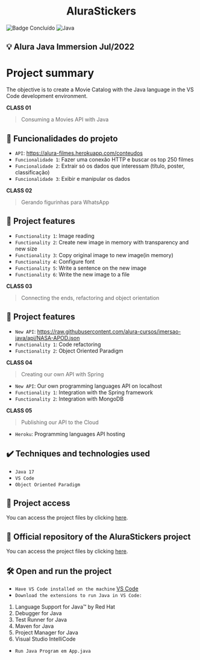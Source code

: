 <h1 align="center">AluraStickers</h1>

![Badge Concluído](https://camo.githubusercontent.com/459f141bd5e24c179a0e2dd49691e290ed5c5d4b4cb97767daee7cfaf6e31121/687474703a2f2f696d672e736869656c64732e696f2f7374617469632f76313f6c6162656c3d535441545553266d6573736167653d434f4e434c5549444f26636f6c6f723d475245454e267374796c653d666f722d7468652d6261646765)
![Java](https://img.shields.io/badge/Java-ED8B00?style=for-the-badge&logo=java&logoColor=white)

## 💡 Alura Java Immersion Jul/2022

# Project summary

The objective is to create a Movie Catalog with the Java language in the VS Code development environment.

**CLASS 01**

> Consuming a Movies API with Java

## :hammer: Funcionalidades do projeto

- `API`: https://alura-filmes.herokuapp.com/conteudos
- `Funcionalidade 1`: Fazer uma conexão HTTP e buscar os top 250 filmes
- `Funcionalidade 2`: Extrair só os dados que interessam (título, poster, classificação)
- `Funcionalidade 3`: Exibir e manipular os dados

**CLASS 02**

> Gerando figurinhas para WhatsApp

## :hammer: Project features

- `Functionality 1`: Image reading
- `Functionality 2`: Create new image in memory with transparency and new size
- `Functionality 3`: Copy original image to new image(in memory)
- `Functionality 4`: Configure font
- `Functionality 5`: Write a sentence on the new image
- `Functionality 6`: Write the new image to a file

**CLASS 03**

> Connecting the ends, refactoring and object orientation

## :hammer: Project features

- `New API`: https://raw.githubusercontent.com/alura-cursos/imersao-java/api/NASA-APOD.json
- `Functionality 1`: Code refactoring
- `Functionality 2`: Object Oriented Paradigm

**CLASS 04**

> Creating our own API with Spring

- `New API`: Our own programming languages API on localhost
- `Functionality 1`: Integration with the Spring framework
- `Functionality 2`: Integration with MongoDB

**CLASS 05**

> Publishing our API to the Cloud

- `Heroku`: Programming languages API hosting

## ✔️ Techniques and technologies used

- ``Java 17``
- ``VS Code``
- ``Object Oriented Paradigm``

## 📁 Project access
You can access the project files by clicking [here](https://github.com/Coastony/alurastickers).

## 📁 Official repository of the AluraStickers project
You can access the project files by clicking [here](https://github.com/alura-cursos/imersao-java/tree/aula5).

## 🛠️ Open and run the project

- ``Have VS Code installed on the machine`` [VS Code](https://code.visualstudio.com/download)
- ``Download the extensions to run Java in VS Code:``

1.  Language Support for Java™ by Red Hat
2.  Debugger for Java
3.  Test Runner for Java
4.  Maven for Java
5.  Project Manager for Java
6. Visual Studio IntelliCode

- ``Run Java Program em App.java``
